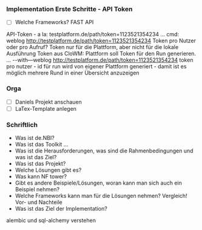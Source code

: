 
### Implementation Erste Schritte - API Token

- [ ] Welche Frameworks? FAST API   

API-Token - a la: testplatform.de/path/token=1123521354234 …  cmd: weblog http://testplatform.de/path/token=1123521354234
Token pro Nutzer oder pro Aufruf? Token nur für die Plattform, aber nicht für die lokale Ausführung
Token aus CloWM: Plattform soll Token für den Run generieren. ... --with—weblog http://testplatform.de/path/token=1123521354234
token pro nutzer - id für run wird von eigener Plattform generiert - damit ist es möglich mehrere Rund in einer Übersicht anzuzeigen

### Orga

- [ ] Daniels Projekt anschauen
- [ ] LaTex-Template anlegen

### Schriftlich
 - Was ist de.NBI?
 - Was ist das Toolkit ...
 - Was ist die Herausforderungen, was sind die Rahmenbedingungen und was ist das Ziel? 
 - Was ist das Projekt?
 - Welche Lösungen gibt es?
 - Was kann NF tower? 
 - Gibt es andere Beispiele/Lösungen, woran kann man sich auch ein Beispiel nehmen?
 - Welche Frameworks kann man für die Lösungen nehmen? Vergleich! Vor- und Nachteile
 - Was ist das Ziel der Implementation?

alembic und sql-alchemy verstehen